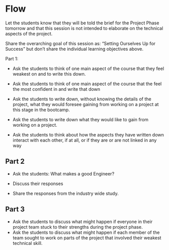 # Flow

Let the students know that they will be told the brief for the Project Phase tomorrow and that this session is not intended to elaborate on the technical aspects of the project.

Share the overarching goal of this session as: “Setting Ourselves Up for Success” but don’t share the individual learning objectives above.

Part 1:

- Ask the students to think of one main aspect of the course that they feel weakest on and to write this down.
- Ask the students to think of one main aspect of the course that the feel the most confident in and write that down

- Ask the students to write down, without knowing the details of the project, what they would foresee gaining from working on a project at this stage in the bootcamp.
- Ask the students to write down what they would like to gain from working on a project.

- Ask the students to think about how the aspects they have written down interact with each other, if at all, or if they are or are not linked in any way

## Part 2

- Ask the students: What makes a good Engineer?

- Discuss their responses

- Share the responses from the industry wide study.

## Part 3

- Ask the students to discuss what might happen if everyone in their project team stuck to their strengths during the project phase.
- Ask the students to discuss what might happen if each member of the team sought to work on parts of the project that involved their weakest technical skill.

